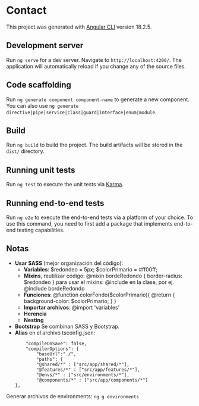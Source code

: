 # Contact

This project was generated with [Angular CLI](https://github.com/angular/angular-cli) version 18.2.5.

## Development server

Run `ng serve` for a dev server. Navigate to `http://localhost:4200/`. The application will automatically reload if you change any of the source files.

## Code scaffolding

Run `ng generate component component-name` to generate a new component. You can also use `ng generate directive|pipe|service|class|guard|interface|enum|module`.

## Build

Run `ng build` to build the project. The build artifacts will be stored in the `dist/` directory.

## Running unit tests

Run `ng test` to execute the unit tests via [Karma](https://karma-runner.github.io).

## Running end-to-end tests

Run `ng e2e` to execute the end-to-end tests via a platform of your choice. To use this command, you need to first add a package that implements end-to-end testing capabilities.

## Notas

- **Usar SASS** (mejor organización del código):  
    - **Variables**: $redondeo = 5px; $colorPrimario = #ff00ff;
    - **Mixins**, reutilizar código: @mixin bordeRedondo { border-radius: $redondeo }
        para usar el mixins: @include en la clase, por ej. @include bordeRedondo 
    - **Funciones**: @function colorFondo($colorPrimario){
                @return {
                    background-color: $colorPrimario;
                }
            }
    - **Importar archivos**: @import 'variables'
    - **Herencia**
    - **Nesting**
- **Bootstrap** Se combinan SASS y Bootstrap.
- **Alias** en el archivo tsconfig.json:
    ```{
        "compileOnSave": false,
        "compilerOptions": {
            "baseUrl":"./",
            "paths": {
            "@shared/*" : ["src/app/shared/*"],
            "@features/*" : ["src/app/features/*"],
            "@envs/*" : ["src/environments/*"],
            "@components/*" : ["src/app/components/*"]
    },

Generar archivos de environments: `ng g environments`


